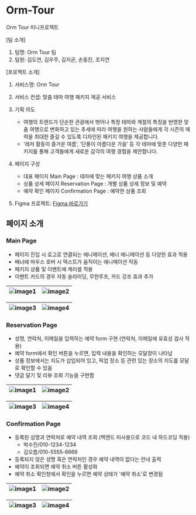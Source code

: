# Orm-Tour

Orm Tour 미니프로젝트

[팀 소개]

1. 팀명: Orm Tour 팀
2. 팀원: 김도연, 김우주, 김지균, 손동진, 조지연

[프로젝트 소개]

1. 서비스명: Orm Tour
2. 서비스 컨셉: 맞춤 테마 여행 패키지 제공 서비스
3. 기획 의도
   - 여행의 트렌드가 단순한 관광에서 벗어나 특정 테마와 계절의 특징을 반영한 맞춤 여행으로 변화하고 있는 추세에 따라 여행을 원하는 사람들에게 각 시즌의 매력을 최대한 즐길 수 있도록 디자인된 패키지 여행을 제공합니다.
   - ‘레저 활동이 즐거운 여름’, ‘단풍이 아름다운 가을’ 등 각 테마에 맞춘 다양한 패키지를 통해 고객들에게 새로운 감각의 여행 경험을 제안합니다.
4. 페이지 구성

   - 대표 페이지 Main Page : 테마에 맞는 패키지 여행 상품 소개
   - 상품 상세 페이지 Reservation Page : 개별 상품 상세 정보 및 예약
   - 예약 확인 페이지 Confirmation Page : 예약한 상품 조회

5. Figma 프로젝트: [Figma 바로가기](https://www.figma.com/design/LWYlT2S63onBysgsfrKair/%EB%AF%B8%EB%8B%88%ED%94%84%EB%A1%9C%EC%A0%9D%ED%8A%B8-%EC%98%A4%EB%A6%84%ED%88%AC%EC%96%B4?node-id=10-4163&node-type=frame&t=1f9QJWaTHoWrEQRS-0)
   <br>

## 페이지 소개

### Main Page

- 페이지 진입 시 로고로 연결되는 애니메이션, 배너 에니메이션 등 다양한 효과 적용
- 배너에 마우스 호버 시 텍스트가 움직이는 애니메이션 작동
- 패키지 상품 및 이벤트에 캐러셀 적용
- 이벤트 카드의 경우 자동 슬라이딩, 무한루프, 카드 강조 효과 추가

| ![image1](https://github.com/user-attachments/assets/3bf30950-54ef-4272-b736-1fe7aa706051) | ![image2](https://github.com/user-attachments/assets/e7abcb20-6a1d-4ee1-a18b-f7d191bbc8e3) |
| ------------------------------------------------------------------------------------------ | ------------------------------------------------------------------------------------------ |

| ![image3](https://github.com/user-attachments/assets/113f38e8-d69e-4356-9622-f8a6a3ebf9ea) | ![image4](https://github.com/user-attachments/assets/83220c9e-635a-4b70-b2aa-64c445a6dc3c) |
| ------------------------------------------------------------------------------------------ | ------------------------------------------------------------------------------------------ |

### Reservation Page

- 성명, 연락처, 이메일을 입력하는 예약 form 구현 (연락처, 이메일에 유효성 검사 적용)
- 예약 form에서 확인 버튼을 누르면, 입력 내용을 확인하는 모달창이 나타남
- 상품 정보에서는 지도가 삽입되어 있고, 픽업 장소 등 관련 있는 장소의 지도를 모달로 확인할 수 있음
- 댓글 달기 및 리뷰 조회 기능을 구현함

| ![image1](https://github.com/user-attachments/assets/482ae72d-4eeb-4b6d-b3b4-c2becdec830d) | ![image2](https://github.com/user-attachments/assets/ae922be4-d2ef-49b4-8c18-f3fa0b9a0797) |
| ------------------------------------------------------------------------------------------ | ------------------------------------------------------------------------------------------ |

| ![image3](https://github.com/user-attachments/assets/d6cfa2b4-7e11-4d5d-a463-2c13d62ab0d1) | ![image4](https://github.com/user-attachments/assets/8fc0997d-5af8-4ae4-afdf-52dc9d5e2213) |
| ------------------------------------------------------------------------------------------ | ------------------------------------------------------------------------------------------ |

### Confirmation Page

- 등록된 성명과 연락처로 예약 내역 조회 (백엔드 미사용으로 코드 내 하드코딩 적용)
  - 박수진/010-1234-1234
  - 김오름/010-5555-6666
- 등록되지 않은 성명 혹은 연락처인 경우 예약 내역이 없다는 안내 출력
- 예약이 조회되면 예약 취소 버튼 활성화
- 예약 취소 확인창에서 확인을 누르면 예약 상태가 '예약 취소'로 변경됨

| ![image1](https://github.com/user-attachments/assets/fca63ce4-f4d8-4b97-93cb-7660bfa3f054) | ![image2](https://github.com/user-attachments/assets/58377f7d-1620-4c25-bce9-9c04e2019d0c) |
| ------------------------------------------------------------------------------------------ | ------------------------------------------------------------------------------------------ |

| ![image3](https://github.com/user-attachments/assets/fd1e8042-3906-4962-aada-e5e39784a8df) | ![image4](https://github.com/user-attachments/assets/7efa7d80-c8b3-43c3-b23a-e789c8809d25) |
| ------------------------------------------------------------------------------------------ | ------------------------------------------------------------------------------------------ |
